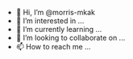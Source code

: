 - 👋 Hi, I’m @morris-mkak
- 👀 I’m interested in ...
- 🌱 I’m currently learning ...
- 💞️ I’m looking to collaborate on ...
- 📫 How to reach me ...

<!---
morris-mkak/morris-mkak is a ✨ special ✨ repository because its `README.md` (this file) appears on your GitHub profile.
You can click the Preview link to take a look at your changes.
--->
